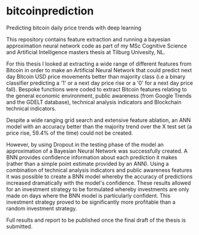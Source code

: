 # bitcoinprediction
Predicting bitcoin daily price trends with deep learning

This repository contains feature extraction and running a bayesian approximation neural network code as part of my MSc Cognitive Science and Artificial Intelligence masters thesis at Tilburg Univesity, NL.

For this thesis I looked at extracting a wide range of different features from Bitcoin in order to make an Artificial Neural Network that could predict next day Bitcoin USD price movements better than majority class (i.e a binary classifier predicting a '1' or a next day price rise or a '0' for a next day price fall). Bespoke functions were coded to extract Bitcoin features relating to the general economic environment, public awareness (from Google Trends and the GDELT database), technical analysis indicators and Blockchain technical indicators.

Despite a wide ranging grid search and extensive feature ablation, an ANN model with an accuracy better than the majority trend over the X test set (a price rise, 59.4% of the time) could not be created.

However, by using Dropout in the testing phase of the model an approximation of a Bayesian Neural Network was successfully created. A BNN provides confidence information about each prediction it makes (rather than a simple point estimate provided by an ANN). Using a combination of technical analysis indicators and public awareness features it was possible to create a BNN model whereby the accuracy of predictions increased dramatically with the model's confidence. These results allowed for an investment strategy to be formulated whereby investments are only made on days where the BNN model is particularly confident. This investment strategy proved to be significantly more profitable than a random investment strategy.

Full results and report to be published once the final draft of the thesis is submitted.
